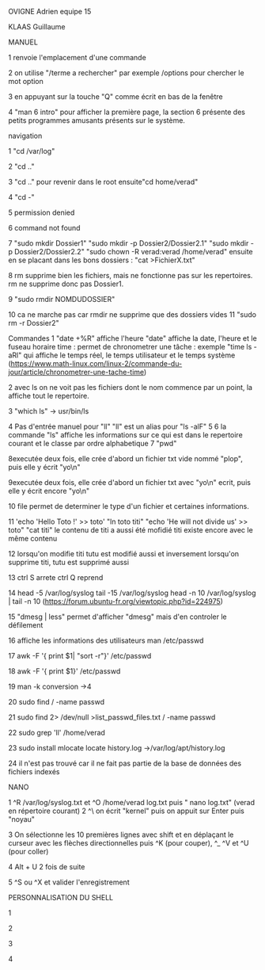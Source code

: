 OVIGNE Adrien													equipe 15
	
KLAAS Guillaume



MANUEL
 
1 renvoie l'emplacement d'une commande

2 on utilise "/terme a rechercher" par exemple /options pour chercher le mot option

3 en appuyant sur la touche "Q" comme écrit en bas de la fenêtre

4 "man 6 intro" pour afficher la première page, la section 6 présente des petits programmes amusants présents sur le système.

navigation

1 "cd /var/log"

2 "cd .."

3 "cd .." pour revenir dans le root ensuite"cd home/verad"

4 "cd -"

5 permission denied

6 command not found

7 "sudo mkdir Dossier1"
"sudo mkdir -p Dossier2/Dossier2.1"
"sudo mkdir -p Dossier2/Dossier2.2"
"sudo chown -R verad:verad /home/verad"
ensuite en se placant dans les bons dossiers : "cat >FichierX.txt"

8 rm supprime bien les fichiers, mais ne fonctionne pas sur les repertoires. rm ne supprime donc pas Dossier1. 

9 "sudo rmdir NOMDUDOSSIER"

10 ca ne marche pas car rmdir ne supprime que des dossiers vides
11 "sudo rm -r Dossier2"

Commandes
1 	"date +%R" affiche l'heure
	"date" affiche la date, l'heure et le fuseau horaire
time : permet de chronometrer une tâche : exemple "time ls -aRl" qui affiche le temps réel, le temps utilisateur et le temps système (https://www.math-linux.com/linux-2/commande-du-jour/article/chronometrer-une-tache-time)

2 avec ls on ne voit pas les fichiers dont le nom commence par un point, la affiche tout le repertoire.

3 "which ls" -> usr/bin/ls 

4 Pas d'entrée manuel pour "ll" 
"ll" est un alias pour "ls -alF"
5 
6 la commande "ls" affiche les informations sur ce qui est dans le repertoire courant et le classe par ordre alphabetique 
7 "pwd"

8executée deux fois, elle crée d'abord un fichier txt vide nommé "plop", puis elle y écrit "yo\n"

9executée deux fois, elle crée d'abord un fichier txt avec "yo\n" ecrit, puis elle y écrit encore "yo\n"

10 file permet de determiner le type d'un fichier et certaines informations.

11 'echo 'Hello Toto !' >> toto'
	"ln toto titi"
	"echo 'He will not divide us' >> toto"
	"cat titi" le contenu de titi a aussi été mofidié
	titi existe encore avec le même contenu
	
12 lorsqu'on modifie titi tutu est modifié aussi et inversement
	lorsqu'on supprime titi, tutu est supprimé aussi

13 ctrl S arrete
	ctrl Q reprend
 
14 head -5 /var/log/syslog
	tail -15 /var/log/syslog
	head -n 10 /var/log/syslog | tail -n 10
(https://forum.ubuntu-fr.org/viewtopic.php?id=224975)

15 "dmesg | less" permet d'afficher "dmesg" mais d'en controler le défilement 

16 affiche les informations des utilisateurs
	man /etc/passwd

17 awk -F '{ print $1| "sort -r"}' /etc/passwd

18 awk -F '{ print $1}' /etc/passwd

19 man -k conversion ->4

20 sudo find / -name passwd

21 sudo find 2> /dev/null >list_passwd_files.txt / -name passwd 

22 sudo grep 'll' /home/verad

23 sudo install mlocate
	locate history.log
	->/var/log/apt/history.log

24 il n'est pas trouvé car il ne fait pas partie de la base de données des fichiers indexés

NANO

1 ^R /var/log/syslog.txt et ^O /home/verad log.txt
puis " nano log.txt" (verad en répertoire courant)
2 ^\ on écrit "kernel" puis on appuit sur Enter puis "noyau"
 
3 On sélectionne les 10 premières lignes avec shift et en déplaçant le curseur avec les flèches directionnelles puis ^K (pour couper), ^_ ^V et ^U (pour coller)

4 Alt + U 2 fois de suite  

5 ^S ou ^X et valider l'enregistrement

PERSONNALISATION DU SHELL

1 

2 

3 

4 





